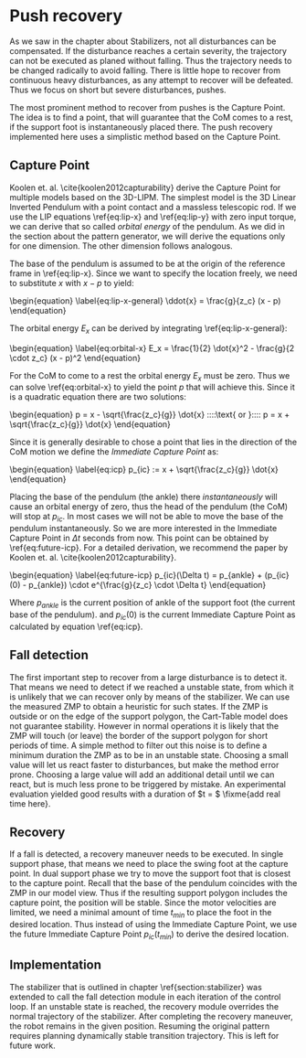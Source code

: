 # Push recovery

As we saw in the chapter about Stabilizers, not all disturbances can be compensated.
If the disturbance reaches a certain severity, the trajectory can not be executed as planed without falling.
Thus the trajectory needs to be changed radically to avoid falling.
There is little hope to recover from continuous heavy disturbances, as any attempt to recover
will be defeated. Thus we focus on short but severe disturbances, pushes.

The most prominent method to recover from pushes is the Capture Point. The idea is to find
a point, that will guarantee that the CoM comes to a rest, if the support foot is instantaneously placed there.
The push recovery implemented here uses a simplistic method based on the Capture Point.

## Capture Point

Koolen et. al. \cite{koolen2012capturability} derive the Capture Point for multiple models based on the 3D-LIPM.
The simplest model is the 3D Linear Inverted Pendulum with a point contact and a massless
telescopic rod.
If we use the LIP equations \ref{eq:lip-x} and \ref{eq:lip-y} with zero input torque,
we can derive that so called *orbital energy* of the pendulum.
As we did in the section about the pattern generator, we will derive the equations
only for one dimension. The other dimension follows analogous.

The base of the pendulum is assumed to be at the origin of the reference
frame in \ref{eq:lip-x}. Since we want to specify the location freely,
we need to substitute $x$ with $x - p$ to yield:

\begin{equation} \label{eq:lip-x-general}
\ddot{x} = \frac{g}{z_c} (x - p)
\end{equation}

The orbital energy $E_x$ can be derived by integrating \ref{eq:lip-x-general}:

\begin{equation} \label{eq:orbital-x}
E_x = \frac{1}{2} \dot{x}^2 - \frac{g}{2 \cdot z_c} (x - p)^2
\end{equation}

For the CoM to come to a rest the orbital energy $E_x$ must be zero.
Thus we can solve \ref{eq:orbital-x} to yield the point $p$ that will achieve this.
Since it is a quadratic equation there are two solutions:

\begin{equation}
p = x - \sqrt{\frac{z_c}{g}} \dot{x} \:\:\:\:\text{ or }\:\:\:\: p = x + \sqrt{\frac{z_c}{g}} \dot{x}
\end{equation}

Since it is generally desirable to chose a point that lies in the direction of the CoM motion
we define the *Immediate Capture Point* as:

\begin{equation} \label{eq:icp}
p_{ic} := x + \sqrt{\frac{z_c}{g}} \dot{x}
\end{equation}

Placing the base of the pendulum (the ankle) there *instantaneously* will cause
an orbital energy of zero, thus the head of the pendulum (the CoM) will stop at $p_{ic}$.
In most cases we will not be able to move the base of the pendulum instantaneously.
So we are more interested in the Immediate Capture Point in $\Delta t$ seconds from now.
This point can be obtained by \ref{eq:future-icp}.
For a detailed derivation, we recommend the paper by Koolen et. al. \cite{koolen2012capturability}.

\begin{equation} \label{eq:future-icp}
p_{ic}(\Delta t) = p_{ankle} + (p_{ic}(0) - p_{ankle}) \cdot e^{\frac{g}{z_c} \cdot \Delta t}
\end{equation}

Where $p_{ankle}$ is the current position of ankle of the support foot (the current base of the pendulum).
and $p_{ic}(0)$ is the current Immediate Capture Point as calculated by equation \ref{eq:icp}.

## Fall detection

The first important step to recover from a large disturbance is to detect it.
That means we need to detect if we reached a unstable state, from which it is unlikely that we can
recover only by means of the stabilizer.
We can use the measured ZMP to obtain a heuristic for such states. If the ZMP is
outside or on the edge of the support polygon, the Cart-Table model does not guarantee stability.
However in normal operations it is likely that the ZMP will touch (or leave) the border of the support polygon
for short periods of time. A simple method to filter out this noise is to define a minimum duration the ZMP
as to be in an unstable state.
Choosing a small value will let us react faster to disturbances, but make the method error prone.
Choosing a large value will add an additional detail until we can react, but is much less prone to be triggered by
mistake. An experimental evaluation yielded good results with a duration of $t = $ \fixme{add real time here}.

## Recovery

If a fall is detected, a recovery maneuver needs to be executed.
In single support phase, that means we need to place the swing foot at the capture point.
In dual support phase we try to move the support foot that is closest to the capture point.
Recall that the base of the pendulum coincides with the ZMP in our model view.
Thus if the resulting support polygon includes the capture point, the position will be stable.
Since the motor velocities are limited, we need a minimal amount of time $t_{min}$ to place
the foot in the desired location.
Thus instead of using the Immediate Capture Point, we use the future Immediate Capture Point $p_{ic}(t_{min})$
to derive the desired location.

## Implementation

The stabilizer that is outlined in chapter \ref{section:stabilizer} was
extended to call the fall detection module in each iteration of the control loop.
If an unstable state is reached, the recovery module overrides the normal trajectory
of the stabilizer. After completing the recovery maneuver, the robot remains
in the given position.
Resuming the original pattern requires planning dynamically stable transition trajectory.
This is left for future work.

